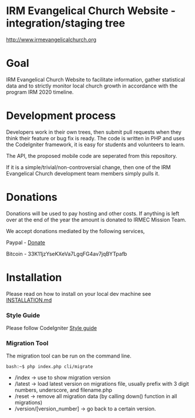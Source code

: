 # IRM Evangelical Church Website - integration/staging tree

http://www.irmevangelicalchurch.org

# Goal

IRM Evangelical Church Website to facilitate information, gather statistical data and to strictly monitor local church growth in accordance with the program IRM 2020 timeline.

# Development process

Developers work in their own trees, then submit pull requests when they think their feature or bug fix is ready.  The code is written in PHP and uses the CodeIgniter framework, it is easy for students and volunteers to learn.

The API, the proposed mobile code are seperated from this repository.

If it is a simple/trivial/non-controversial change, then one of the IRM Evangelical Church development team members simply pulls it.

# Donations

Donations will be used to pay hosting and other costs. If anything is left over at the end of the year the amount is donated to IRMEC Mission Team.

We accept donations mediated by the following services, 

Paypal - [Donate](https://www.paypal.com/cgi-bin/webscr?cmd=_s-xclick&hosted_button_id=CUABQL3GJ8FDQ)

Bitcoin - 33K11jzYseKXeVa7LgqFG4av7jqBYTpafb


# Installation

Please read on how to install on your local dev machine see [INSTALLATION.md](INSTALLATION.md)

### Style Guide ###

Please follow CodeIgniter [Style guide](https://ellislab.com/codeigniter/user-guide/general/styleguide.html)

### Migration Tool ###

The migration tool can be run on the command line.

```
bash:~$ php index.php cli/migrate
```
* /index -> use to show migration version
* /latest -> load latest version on migrations file, usually prefix with 3 digit numbers, underscore, and filename.php
* /reset  -> remove all migration data (by calling down() function in all migrations)
* /version/[version_number] -> go back to a certain version.